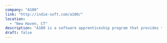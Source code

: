 ```yaml
---
company: "A100"
link: "http://indie-soft.com/a100/"
location: 
  - "New Haven, CT"
description: "A100 is a software apprenticeship program that provides technical training to aspiring software developers, then matches them with paid internships at local startups."
draft: false
---
```

